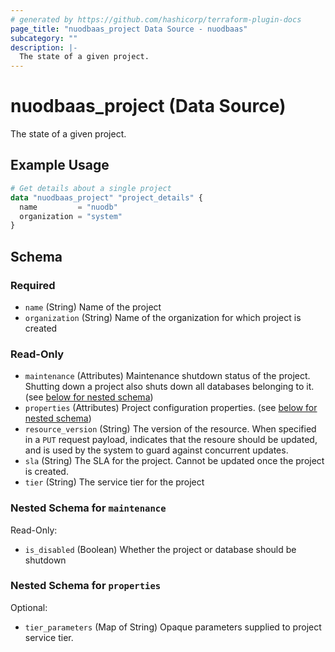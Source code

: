 ```yaml
---
# generated by https://github.com/hashicorp/terraform-plugin-docs
page_title: "nuodbaas_project Data Source - nuodbaas"
subcategory: ""
description: |-
  The state of a given project.
---
```


# nuodbaas_project (Data Source)

The state of a given project.

## Example Usage

```terraform
# Get details about a single project
data "nuodbaas_project" "project_details" {
  name         = "nuodb"
  organization = "system"
}
```

<!-- schema generated by tfplugindocs -->
## Schema

### Required

- `name` (String) Name of the project
- `organization` (String) Name of the organization for which project is created

### Read-Only

- `maintenance` (Attributes) Maintenance shutdown status of the project. Shutting down a project also shuts down all databases belonging to it. (see [below for nested schema](#nestedatt--maintenance))
- `properties` (Attributes) Project configuration properties. (see [below for nested schema](#nestedatt--properties))
- `resource_version` (String) The version of the resource. When specified in a `PUT` request payload, indicates that the resoure should be updated, and is used by the system to guard against concurrent updates.
- `sla` (String) The SLA for the project. Cannot be updated once the project is created.
- `tier` (String) The service tier for the project

<a id="nestedatt--maintenance"></a>
### Nested Schema for `maintenance`

Read-Only:

- `is_disabled` (Boolean) Whether the project or database should be shutdown


<a id="nestedatt--properties"></a>
### Nested Schema for `properties`

Optional:

- `tier_parameters` (Map of String) Opaque parameters supplied to project service tier.
